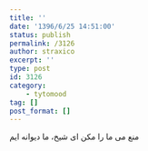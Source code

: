 ```yaml
---
title: ''
date: '1396/6/25 14:51:00'
status: publish
permalink: /3126
author: straxico
excerpt: ''
type: post
id: 3126
category:
    - tytomood
tag: []
post_format: []
---
```

منع می ما را مکن ای شیخ، ما دیوانه ایم